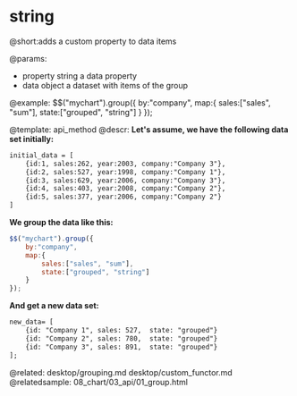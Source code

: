 string
=============

@short:adds a custom property to data items
	

@params:
- property	string 		a data property
- data		object		a dataset with items of the group


@example:
$$("mychart").group({
	by:"company",
	map:{
		sales:["sales", "sum"],
		state:["grouped", "string"]
	}
});

@template:	api_method
@descr:
**Let's assume, we have the following data set initially:**

~~~html
initial_data = [
	{id:1, sales:262, year:2003, company:"Company 3"},
	{id:2, sales:527, year:1998, company:"Company 1"},
	{id:3, sales:629, year:2006, company:"Company 3"},
	{id:4, sales:403, year:2008, company:"Company 2"},
	{id:5, sales:377, year:2006, company:"Company 2"}
]
~~~

**We group the data like this:**

~~~js
$$("mychart").group({
	by:"company",
	map:{
		sales:["sales", "sum"],
		state:["grouped", "string"]
	}
});
~~~

**And get a new data set:**

~~~html
new_data= [
	{id: "Company 1", sales: 527,  state: "grouped"}
	{id: "Company 2", sales: 780,  state: "grouped"}
	{id: "Company 3", sales: 891,  state: "grouped"}
];
~~~

@related:
	desktop/grouping.md
    desktop/custom_functor.md
@relatedsample:
	08_chart/03_api/01_group.html